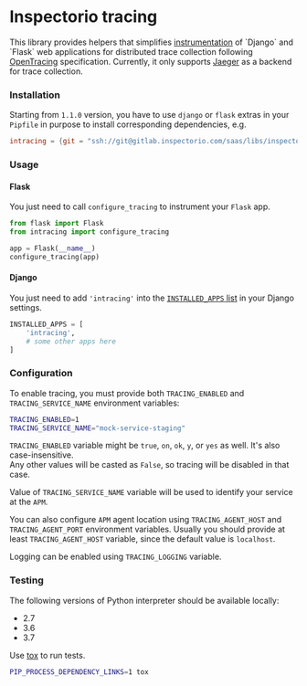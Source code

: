 # Inspectorio tracing

This library provides helpers that simplifies
[instrumentation](https://en.wikipedia.org/wiki/Instrumentation_(computer_programming))
of `Django` and `Flask` web applications
for distributed trace collection following
[OpenTracing](http://opentracing.io/documentation/) specification.
Currently, it only supports [Jaeger](https://github.com/jaegertracing/jaeger)
as a backend for trace collection.


### Installation

Starting from `1.1.0` version, you have to use `django` or `flask` extras
in your `Pipfile` in purpose to install corresponding dependencies, e.g.
```toml
intracing = {git = "ssh://git@gitlab.inspectorio.com/saas/libs/inspectorio-tracing.git", ref = "v1.1.0", extras = ["django"]}
```

### Usage

#### Flask

You just need to call `configure_tracing` to instrument your `Flask` app.
```python
from flask import Flask
from intracing import configure_tracing

app = Flask(__name__)
configure_tracing(app)
```

#### Django

You just need to add `'intracing'` into the
[`INSTALLED_APPS` list](https://docs.djangoproject.com/en/stable/ref/settings/#installed-apps)
in your Django settings.
```python
INSTALLED_APPS = [
    'intracing',
    # some other apps here
]
```

### Configuration

To enable tracing, you must provide both
`TRACING_ENABLED` and `TRACING_SERVICE_NAME` environment variables:
```bash
TRACING_ENABLED=1
TRACING_SERVICE_NAME="mock-service-staging"
```

`TRACING_ENABLED` variable might be `true`, `on`, `ok`, `y`, or `yes` as well.
It's also case-insensitive.  
Any other values will be casted as `False`,
so tracing will be disabled in that case.

Value of `TRACING_SERVICE_NAME` variable will be used
to identify your service at the `APM`.

You can also configure `APM` agent location using
`TRACING_AGENT_HOST` and `TRACING_AGENT_PORT` environment variables.
Usually you should provide at least `TRACING_AGENT_HOST` variable,
since the default value is `localhost`.

Logging can be enabled using `TRACING_LOGGING` variable.

### Testing

The following versions of Python interpreter should be available locally:
* 2.7
* 3.6
* 3.7

Use [tox](https://tox.readthedocs.io/en/latest/) to run tests.
```bash
PIP_PROCESS_DEPENDENCY_LINKS=1 tox
```

